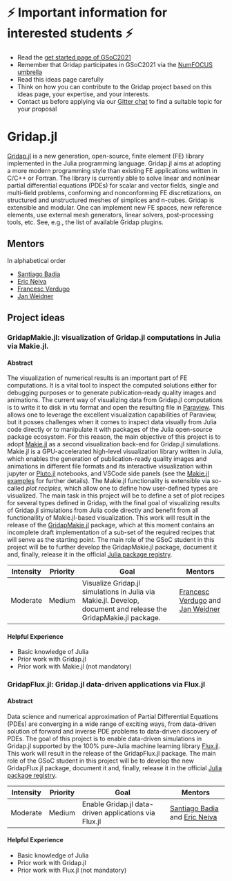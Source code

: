 # ⚡ Important information for interested students  ⚡
- Read the [get started page of GSoC2021](https://summerofcode.withgoogle.com/get-started/)
-  Remember that Gridap participates in GSoC2021 via the [NumFOCUS umbrella](https://summerofcode.withgoogle.com/organizations/5765643267211264/)
- Read this ideas page carefully
- Think on how you can contribute to the Gridap project based on this ideas page, your expertise, and your interests.
- Contact us before applying via our [Gitter chat](https://gitter.im/Gridap-jl/community)  to find a suitable topic for your proposal

# Gridap.jl

[Gridap.jl](https://github.com/gridap/Gridap.jl) is a new generation, open-source, finite element (FE) library implemented in the Julia programming language. Gridap.jl aims at adopting a more modern programming style than existing FE applications written in C/C++ or Fortran.  The library is currently able to solve linear and nonlinear partial differential equations (PDEs) for scalar and vector fields, single and multi-field problems, conforming and nonconforming FE discretizations, on structured and unstructured meshes of simplices and n-cubes. Gridap is extensible and modular. One can implement new FE spaces, new reference elements, use external mesh generators, linear solvers, post-processing tools, etc. See, e.g., the list of available Gridap plugins.


## Mentors

In alphabetical order
- [Santiago Badia](https://github.com/santiagobadia)
- [Eric Neiva](https://github.com/ericneiva)
- [Francesc Verdugo](https://github.com/fverdugo)
- [Jan Weidner](https://github.com/jw3126)

## Project ideas

### GridapMakie.jl: visualization of Gridap.jl computations in Julia via Makie.jl.

#### Abstract

The visualization of numerical results is an important part of FE computations. It is a vital tool to inspect the computed solutions either for debugging purposes or to generate publication-ready quality images and animations.  The current way of visualizing data from Gridap.jl computations is to write it to disk in vtu format and open the resulting file in [Paraview](https://www.paraview.org/). This allows one to leverage the excellent visualization capabilities of Paraview, but it posses challenges when it comes to inspect data visually from Julia code directly or to manipulate it with packages of the Julia open-source package ecosystem. For this reason, the main objective of this project is to adopt [Makie.jl](https://github.com/JuliaPlots/Makie.jl) as a second visualization back-end for Gridap.jl simulations. Makie.jl is a GPU-accelerated high-level visualization library written in Julia, which enables the generation of publication-ready quality images and animations in different file formats and its interactive visualization within jupyter or [Pluto.jl](https://github.com/fonsp/Pluto.jl) notebooks, and VSCode side panels (see the [Makie.jl examples](https://github.com/JuliaPlots/Makie.jl#examples-from-the-documentation) for further details). The Makie.jl functionality is extensible via so-called *plot recipies*, which allow one to define how user-defined types are visualized. The main task in this project will be to define a set of plot recipes for several types defined in Gridap, with the final goal of visualizing results of Gridap.jl simulations from Julia code directly and benefit from all functionallity of Makie.jl-based visualization. This work will result in the release of the [GridapMakie.jl](https://github.com/gridap/GridapMakie.jl) package, which at this moment contains an incomplete draft implementation of a sub-set of the required recipes that will senve as the starting point. The main role of the GSoC student in this project will be to further develop the GridapMakie.jl package, document it and, finally, release it in the official [Julia package registry](https://github.com/JuliaRegistries/General).

| **Intensity** | **Priority** | **Goal**  | **Mentors**  |
| -------------                          | ------------              | ------------- | -----------              |
| Moderate  |  Medium  | Visualize Gridap.jl simulations in Julia via Makie.jl. Develop, document and release the GridapMakie.jl package. |  [Francesc Verdugo](https://github.com/fverdugo) and [Jan Weidner](https://github.com/jw3126)

#### Helpful Experience

- Basic knowledge of Julia
- Prior work with Gridap.jl
- Prior work with Makie.jl (not mandatory)

### GridapFlux.jl: Gridap.jl data-driven applications via Flux.jl

#### Abstract
Data science and numerical approximation of Partial Differential Equations (PDEs) are converging in a wide range of exciting ways, from data-driven solution of forward and inverse PDE problems to data-driven discovery of PDEs. The goal of this project is to enable data-driven simulations in Gridap.jl supported by the 100% pure-Julia machine learning library [Flux.jl](https://github.com/FluxML/Flux.jl). This work will result in the release of the GridapFlux.jl package. The main role of the GSoC student in this project will be to develop the new GridapFlux.jl package, document it and, finally, release it in the official [Julia package registry](https://github.com/JuliaRegistries/General).

| **Intensity** | **Priority** | **Goal**  | **Mentors**  |
| -------------                          | ------------              | ------------- | -----------              |
| Moderate  |  Medium  | Enable Gridap.jl data-driven applications via Flux.jl |  [Santiago Badia](https://github.com/santiagobadia) and [Eric Neiva](https://github.com/ericneiva) |

#### Helpful Experience

- Basic knowledge of Julia
- Prior work with Gridap.jl
- Prior work with Flux.jl (not mandatory)

